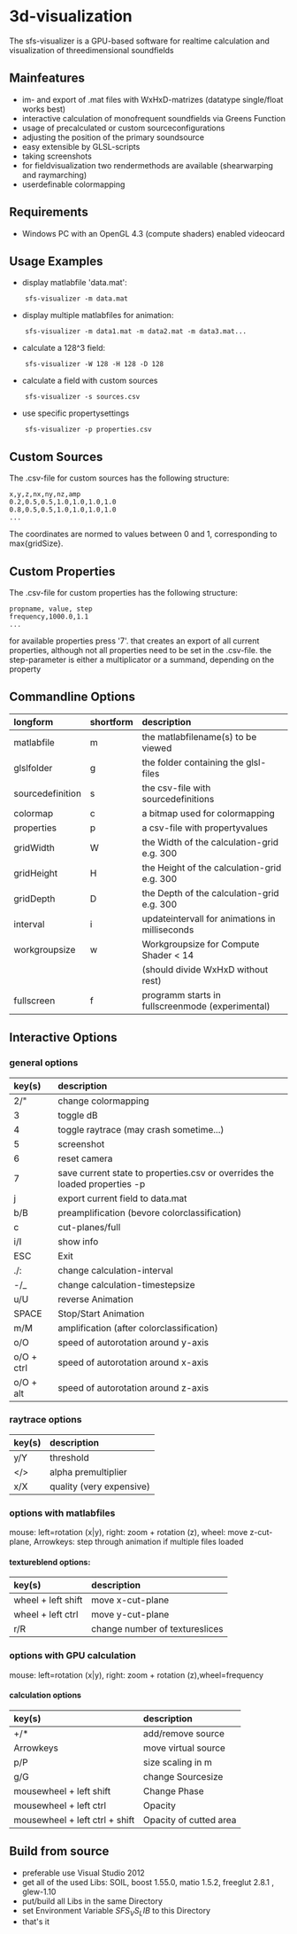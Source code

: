 3d-visualization
================
The sfs-visualizer is a GPU-based software for realtime calculation and visualization
of threedimensional soundfields

Mainfeatures
--------------------------

* im- and export of .mat files with WxHxD-matrizes (datatype single/float works best)
* interactive calculation of monofrequent soundfields via Greens Function
* usage of precalculated or custom sourceconfigurations
* adjusting the position of the primary soundsource
* easy extensible by GLSL-scripts
* taking screenshots
* for fieldvisualization two rendermethods are available (shearwarping and raymarching)
* userdefinable colormapping

Requirements
---------------------------

* Windows PC with an OpenGL 4.3 (compute shaders) enabled videocard 

Usage Examples
----------------------------

* display matlabfile 'data.mat':
```
	sfs-visualizer -m data.mat
```
* display multiple matlabfiles for animation:
```
	sfs-visualizer -m data1.mat -m data2.mat -m data3.mat...
```
* calculate a 128^3 field:
```
	sfs-visualizer -W 128 -H 128 -D 128
```	
* calculate a field with custom sources 
```
	sfs-visualizer -s sources.csv
```
* use specific propertysettings
```	
	sfs-visualizer -p properties.csv
```

Custom Sources
----------------------------

The .csv-file for custom sources has the following structure:
```	
x,y,z,nx,ny,nz,amp
0.2,0.5,0.5,1.0,1.0,1.0,1.0
0.8,0.5,0.5,1.0,1.0,1.0,1.0
...
```	
The coordinates are normed to values between 0 and 1, corresponding to max{gridSize}. 

Custom Properties
----------------------------

The .csv-file for custom properties has the following structure:
```	
propname, value, step
frequency,1000.0,1.1
...
```	
for available properties press '7'. that creates an export of all current properties, although not all properties need to be set in the .csv-file.
the step-parameter is either a multiplicator or a summand, depending on the property 

Commandline Options
----------------------------

| longform			| shortform | description										|
| :----------------	|:--------- | :------------------------------------------------	|
| matlabfile		| m			| the matlabfilename(s) to be viewed				|
| glslfolder		| g         | the folder containing the glsl-files				| 
| sourcedefinition	| s			| the csv-file with sourcedefinitions				|
| colormap          | c			| a bitmap used for colormapping					|
| properties        | p			| a csv-file with propertyvalues					|
| gridWidth			| W			| the Width of the calculation-grid e.g. 300		| 
| gridHeight		| H			| the Height of the calculation-grid e.g. 300		|
| gridDepth			| D			| the Depth of the calculation-grid e.g. 300		| 
| interval			| i			| updateintervall for animations in milliseconds	|  
| workgroupsize		| w			| Workgroupsize for Compute Shader < 14				|
|					|			| (should divide WxHxD without rest)				|
| fullscreen		| f			| programm starts in fullscreenmode (experimental)	|

Interactive Options
---------------------------

### general options

| key(s)	| description																|
| :--------	| :------------------------------------------------------------------------	|   
| 2/"		| change colormapping														|			
| 3			| toggle dB								|
| 4			| toggle raytrace (may crash sometime...)									|
| 5			| screenshot																|
| 6			| reset camera																|
| 7			| save current state to properties.csv or overrides the loaded properties -p|
| j			| export current field to data.mat											|
| b/B		| preamplification	(bevore colorclassification)															|
| c			| cut-planes/full															|
| i/I		| show info																	|
| ESC		| Exit																		|
| ./:		| change calculation-interval												|
| -/_		| change calculation-timestepsize											| 
| u/U		| reverse Animation															|
| SPACE		| Stop/Start Animation														|			
| m/M		| amplification (after colorclassification)										|
| o/O		| speed of autorotation around y-axis											|
| o/O + ctrl| speed of autorotation around x-axis											|
| o/O + alt	| speed of autorotation around z-axis											|


### raytrace options

| key(s)			| description					|
| :----------------	| :----------------------------	|   
| y/Y				| threshold						|			
| </>				| alpha premultiplier			|
| x/X				| quality (very expensive)		|

### options with matlabfiles

  mouse: left=rotation (x|y), right:  zoom + rotation (z), wheel:  move z-cut-plane,
  Arrowkeys: step through animation if multiple files loaded

#### textureblend options:
       
| key(s)			| description							|
| :----------------	| :------------------------------------	|   
| wheel + left shift| move x-cut-plane						|			
| wheel + left ctrl | move y-cut-plane						|
| r/R				| change number of textureslices		|
              
### options with GPU calculation
              
 mouse: left=rotation (x|y), right:  zoom + rotation (z),wheel=frequency
 
#### calculation options
 
| key(s)						 | description					|
| :----------------------------- | :---------------------------	|   
| +/*							 | add/remove source			|			
| Arrowkeys						 | move virtual source			|
| p/P							 | size scaling in m			|
| g/G							 | change Sourcesize			|
| mousewheel + left shift		 | Change Phase					|
| mousewheel + left ctrl		 | Opacity						|
| mousewheel + left ctrl + shift | Opacity of cutted area		|        



 Build from source
---------------------------
* preferable use Visual Studio 2012
* get all of the used Libs: SOIL, boost 1.55.0, matio 1.5.2, freeglut 2.8.1 , glew-1.10
* put/build all Libs in the same Directory
* set Environment Variable $SFS_VS_LIB$ to this Directory
* that's it